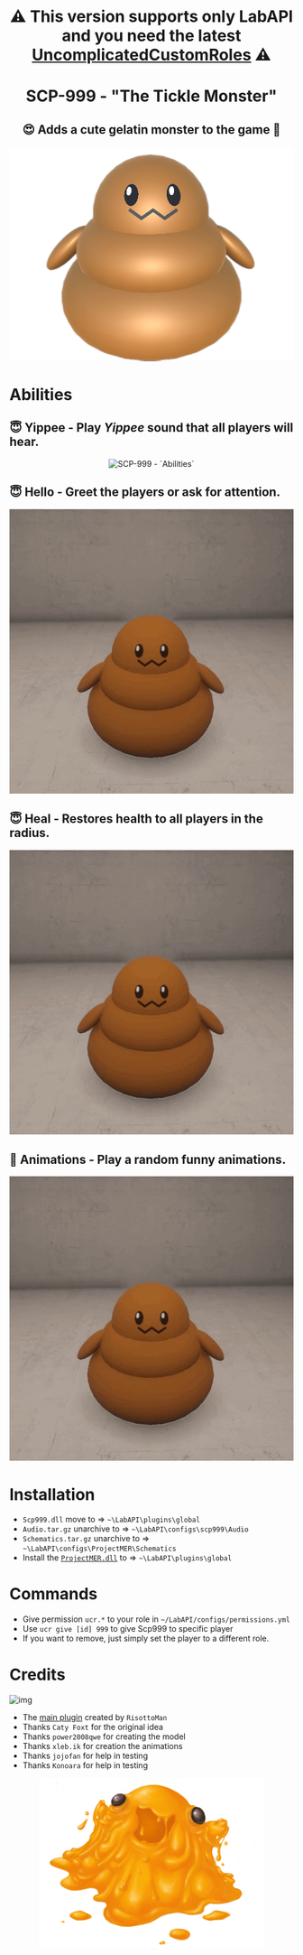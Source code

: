 <h1 align="center">⚠️ This version supports only LabAPI and you need the latest <a href="https://github.com/UncomplicatedCustomServer/UncomplicatedCustomRoles">UncomplicatedCustomRoles</a> ⚠️</h1>
<h1 align="center"> SCP-999 - "The Tickle Monster"</h1>
<h2 align="center"> 😍 Adds a cute gelatin monster to the game 🥰</h2>
<p align="center">
  <img src="https://github.com/MedveMarci/SCP-999/blob/main/Photos/Main1.png" alt="SCP-999 - `The Tickle Monster`">
</p>

# Abilities

## 😇 **Yippee** - Play <i>Yippee</i> sound that all players will hear.

<p align="center">
  <img src="https://github.com/MedveMarci/SCP-999/blob/main/Photos/yippee-lethal-company.gif" alt="SCP-999 - `Abilities`">
</p>

## 😇 **Hello** - Greet the players or ask for attention.

<p align="center">
  <img src="https://github.com/MedveMarci/SCP-999/blob/main/Photos/Hello.gif" alt="SCP-999 - `Abilities`">
</p>

## 😇 **Heal** - Restores health to all players in the radius.

<p align="center">
  <img src="https://github.com/MedveMarci/SCP-999/blob/main/Photos/Health.gif" alt="SCP-999 - `Abilities`">
</p>

## 🫠 **Animations** - Play a random funny animations.

<p align="center">
  <img src="https://github.com/MedveMarci/SCP-999/blob/main/Photos/Jump.gif" alt="SCP-999 - `Abilities`">
</p>

# Installation

- ``Scp999.dll`` move to => ``~\LabAPI\plugins\global``
- ``Audio.tar.gz`` unarchive to => ``~\LabAPI\configs\scp999\Audio``
- ``Schematics.tar.gz`` unarchive to => ``~\LabAPI\configs\ProjectMER\Schematics``
- Install the [``ProjectMER.dll``](https://github.com/Michal78900/ProjectMER/releases/latest) to =>
  ``~\LabAPI\plugins\global``

# Commands

- Give permission ``ucr.*`` to your role in ``~/LabAPI/configs/permissions.yml``
- Use ``ucr give [id] 999`` to give Scp999 to specific player
- If you want to remove, just simply set the player to a different role.

# Credits

![img](https://img.shields.io/github/downloads/MedveMarci/SCP-999/total.svg)

- The [main plugin](https://github.com/RisottoMan/SCP-999) created by ``RisottoMan``
- Thanks ``Caty Foxt`` for the original idea
- Thanks ``power2008qwe`` for creating the model
- Thanks ``xleb.ik`` for creation the animations
- Thanks ``jojofan`` for help in testing
- Thanks  ``Konoara`` for help in testing

<p align="center">
  <img width="400" src="https://github.com/MedveMarci/SCP-999/blob/main/Photos/Credit.png" alt="Credit">
</p>
